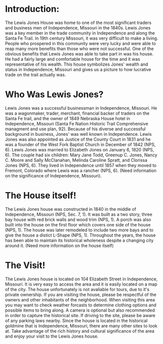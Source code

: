 # Introduction: 
The Lewis Jones House was home to one of the most significant traders and business men of Independence, Missouri in the 1840s. Lewis Jones was a key member in the trade community in Independence and along the Santa Fe Trail. In 19th century Missouri, it was very difficult to make a living. People who prospered in this community were very lucky and were able to reap many more benefits than those who were not successful. One of the obvious benefits that Lewis Jones was able to take part in was his house. He had a fairly large and comfortable house for the time and it was representative of his wealth. This house symbolizes Jones' wealth and status in Independence, Missouri and gives us a picture to how lucrative trade on the trail actually was. 
# Who Was Lewis Jones?
Lewis Jones was a successful businessman in Independence, Missouri. He was a wagonmaker, trader, merchant, financial backer of traders on the Santa Fe trail, and the owner of 1849 Nebraska House hotel in Independence, Missouri (Santa Fe Nation Historic Trail Comprehensive managment and use plan, 92). Because of his diverse and successful background in business, Jones' was well known in Independence. Lewis Jones was also appointed as Justice of the County Court in 1831 and he was a founder of the West Fork Baptist Church in December of 1842 (NPS, 6). Lewis Jones was married to Elizabeth Jones on January 6, 1820 (NPS, 6). The couple had six children: Mary Jane Todd, Greenup C. Jones, Nancy C. Moore and Sally McClanahan, Melinda Caroline Spratt, and Clorissa Jones (NPS, 6). They lived in Independence until 1857 when they moved to Fremont, Colorado where Lewis was a rancher (NPS, 6). (Need information on the significance of Independence, Missouri).
# The House itself!
The Lewis Jones house was constructed in 1840 in the middle of Independence, Missouri (NPS, Sec. 7, 1). It was built as a two story, three bay house with red brick walls and wood trim (NPS, 1). A porch was also built into the house on the first floor which covers one side of the house (NPS, 1). The house was later remodeled to include two more bays and to give the house a distict L-Shape (NPS, 1). Throughout the years, the house has been able to maintain its historical wholeness despite a changing city around it. (Need more information on the house itself)
#  The Visit!
The Lewis Jones house is located on 104 Elizabeth Street in Independence, Missouri. It is very easy to access the area and it is easily located on a map of the city. The house unfortunately is not avaliable for tours, due to it's private ownership. If you are visiting the house, please be respectful of the owners and other inhabitants of the neighborhood. When visiting this area you may want to check weather forcasts to determine clothing options and possible items to bring along. A camera is optional but also recommended in order to capture the historical site. If driving to the site, please be aware of any parking laws nearby. Since the house is located in the historical goldmine that is Independence, Missouri, there are many other sites to look at. Take advantage of the rich history and cultural significance of the area and enjoy your visit to the Lewis Jones house.